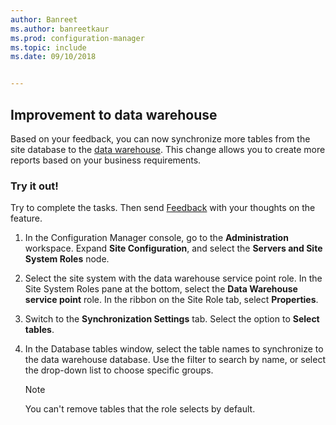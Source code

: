 ```yaml
---
author: Banreet
ms.author: banreetkaur
ms.prod: configuration-manager
ms.topic: include
ms.date: 09/10/2018


---
```


## <a name="bkmk_dataw"></a> Improvement to data warehouse
<!--1358870--> 

Based on your feedback, you can now synchronize more tables from the site database to the [data warehouse](../../servers/manage/data-warehouse.md). This change allows you to create more reports based on your business requirements.

### Try it out!

Try to complete the tasks. Then send [Feedback](../../understand/product-feedback.md) with your thoughts on the feature.

1. In the Configuration Manager console, go to the **Administration** workspace. Expand **Site Configuration**, and select the **Servers and Site System Roles** node.  

2. Select the site system with the data warehouse service point role. In the Site System Roles pane at the bottom, select the **Data Warehouse service point** role. In the ribbon on the Site Role tab, select **Properties**.  

3. Switch to the **Synchronization Settings** tab. Select the option to **Select tables**.  

4. In the Database tables window, select the table names to synchronize to the data warehouse database. Use the filter to search by name, or select the drop-down list to choose specific groups.  

    > [!Note]  
    > You can't remove tables that the role selects by default.  

